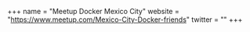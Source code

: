 +++
name = "Meetup Docker Mexico City"
website = "https://www.meetup.com/Mexico-City-Docker-friends"
twitter = ""
+++